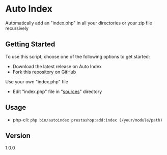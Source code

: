 Auto Index
=========

Automatically add an "index.php" in all your directories or your zip file recursively

## Getting Started

To use this script, choose one of the following options to get started:
* Download the latest release on Auto Index
* Fork this repository on GitHub

Use your own "index.php" file
* Edit "index.php" file in "[sources](https://github.com/PrestaShopCorp/autoindex/assets/)" directory

## Usage

- php-cli: `php bin/autoindex prestashop:add:index (/your/module/path)`


## Version
1.0.0
